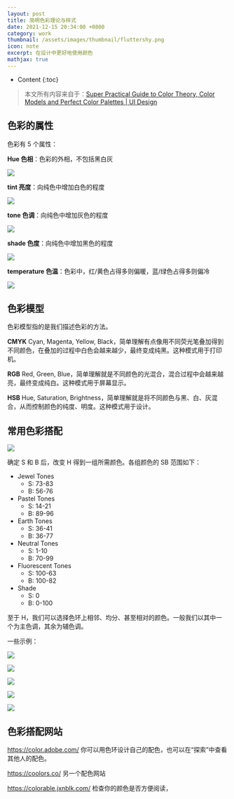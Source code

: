 ```yaml
---
layout: post
title: 简明色彩理论与样式
date: 2021-12-15 20:34:00 +0800
category: work
thumbnail: /assets/images/thumbnail/fluttershy.png
icon: note
excerpt: 在设计中更好地使用颜色
mathjax: true
---
```



* Content
{:toc}

<!--more-->

> 本文所有内容来自于：[Super Practical Guide to Color Theory, Color Models and Perfect Color Palettes | UI Design](https://youtu.be/GyVMoejbGFg)

## 色彩的属性

色彩有 5 个属性：

**Hue 色相**：色彩的外相，不包括黑白灰

![](/assets/images/design/color/hue.jpg)

**tint 亮度**：向纯色中增加白色的程度

![](/assets/images/design/color/tint.jpg)

**tone 色调**：向纯色中增加灰色的程度

![](/assets/images/design/color/tone.jpg)

**shade 色度**：向纯色中增加黑色的程度

![](/assets/images/design/color/shade.jpg)

**temperature 色温**：色彩中，红/黄色占得多则偏暖，蓝/绿色占得多则偏冷

![](/assets/images/design/color/temperature.jpg)

## 色彩模型

色彩模型指的是我们描述色彩的方法。

**CMYK** Cyan, Magenta, Yellow, Black，简单理解有点像用不同荧光笔叠加得到不同颜色，在叠加的过程中白色会越来越少，最终变成纯黑。这种模式用于打印机。

**RGB** Red, Green, Blue，简单理解就是不同颜色的光混合，混合过程中会越来越亮，最终变成纯白。这种模式用于屏幕显示。

**HSB** Hue, Saturation, Brightness，简单理解就是将不同颜色与黑、白、灰混合，从而控制颜色的纯度、明度。这种模式用于设计。


## 常用色彩搭配

![](/assets/images/design/color/different_tones.jpg)

确定 S 和 B 后，改变 H 得到一组所需颜色。各组颜色的 SB 范围如下：

- Jewel Tones
  - S: 73-83
  - B: 56-76
- Pastel Tones
  - S: 14-21
  - B: 89-96
- Earth Tones
  - S: 36-41
  - B: 36-77
- Neutral Tones
  - S: 1-10
  - B: 70-99
- Fluorescent Tones
  - S: 100-63
  - B: 100-82
- Shade
  - S: 0
  - B: 0-100

至于 H，我们可以选择色环上相邻、均分、甚至相对的颜色。一般我们以其中一个为主色调，其余为辅色调。

一些示例：

![](/assets/images/design/color/jewel_tones.jpg)

![](/assets/images/design/color/pastel_tones.jpg)

![](/assets/images/design/color/earth_tones.jpg)

![](/assets/images/design/color/neutral_tones.jpg)

![](/assets/images/design/color/fluorescent_tones.jpg)

## 色彩搭配网站

<https://color.adobe.com/> 你可以用色环设计自己的配色，也可以在“探索”中查看其他人的配色。

<https://coolors.co/> 另一个配色网站

<https://colorable.jxnblk.com/> 检查你的颜色是否方便阅读，